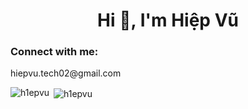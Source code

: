 <h1 align="center">Hi 👋, I'm Hiệp Vũ</h1>
<h3 align="left">Connect with me:</h3>
<p align="left"> hiepvu.tech02@gmail.com
</p>

<p><img align="left" src="https://github-readme-stats.vercel.app/api/top-langs?username=h1epvu&show_icons=true&locale=en&layout=compact" alt="h1epvu" /></p>

<p>&nbsp;<img align="center" src="https://github-readme-stats.vercel.app/api?username=h1epvu&show_icons=true&locale=en" alt="h1epvu" /></p>
